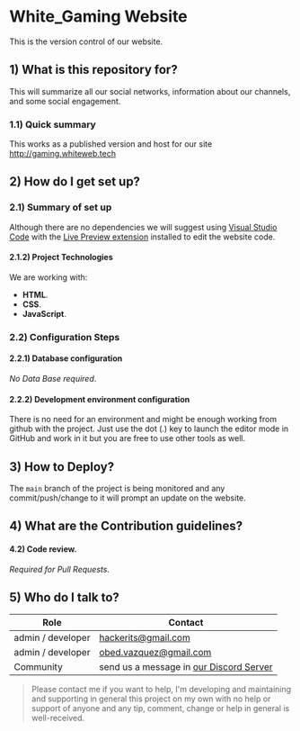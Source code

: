 # White_Gaming Website
This is the version control of our website.

## 1) What is this repository for?
This will summarize all our social networks, information about our channels, and some social engagement.

### 1.1) Quick summary
This works as a published version and host for our site http://gaming.whiteweb.tech

[//]: # (### 1.2&#41; Disclosure)
[//]: # (Any required disclosures?)

## 2) How do I get set up? ###

### 2.1) Summary of set up
Although there are no dependencies we will suggest using [Visual Studio Code](https://code.visualstudio.com/download) 
with the [Live Preview extension](https://marketplace.visualstudio.com/items?itemName=ms-vscode.live-server) installed 
to edit the website code.

#### 2.1.2) Project Technologies
We are working with:
- **HTML**.
- **CSS**.
- **JavaScript**.


### 2.2) Configuration Steps
#### 2.2.1) Database configuration

_No Data Base required_.

#### 2.2.2) Development environment configuration
There is no need for an environment and might be enough working from github with the project. Just use 
the dot (.) key to launch the editor mode in GitHub and work in it but you are free to use other tools as well.

## 3) How to Deploy?
The `main` branch of the project is being monitored and any commit/push/change to it will prompt an update on the website.

## 4) What are the Contribution guidelines?

#### 4.2) Code review.

_Required for Pull Requests._

[//]: # (#### 4.3&#41; Other guidelines.)


## 5) Who do I talk to?

<table>
<thead><tr><th><b>Role</b></th> <th><b>Contact</b></th></tr></thead>
<tr><td>admin / developer</td><td><a href='mailto:hackerits@gmail.com'>hackerits@gmail.com</a></td></tr>
<tr><td>admin / developer</td><td><a href='mailto:obed.vazquez@gmail.com'>obed.vazquez@gmail.com</a></td></tr>

[//]: # (<tr><td>Supporters</td><td>we have supporters with knowledge on the setup process of the project only</td></tr>)
<tr><td>Community</td><td> send us a message in <a href='http://discord.whiteweb.tech'> our Discord Server</a></td></tr>
</table>

>Please contact me if you want to help, I'm developing and maintaining and supporting in general this project 
on my own with no help or support of anyone and any tip, comment, change or help in general is well-received.

